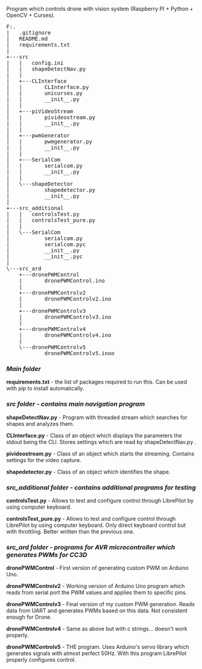 Program which controls drone with vision system (Raspberry PI + Python + OpenCV + Curses).

<pre>
F:.
|   .gitignore
|   README.md
|   requirements.txt
|
+---src
|   |   config.ini
|   |   shapeDetectNav.py
|   |
|   +---CLInterface
|   |       CLInterface.py
|   |       unicurses.py
|   |       __init__.py
|   |
|   +---piVideoStream
|   |       pivideostream.py
|   |       __init__.py
|   |
|   +---pwmGenerator
|   |       pwmgenerator.py
|   |       __init__.py
|   |
|   +---SerialCom
|   |       serialcom.py
|   |       __init__.py
|   |
|   \---shapeDetector
|           shapedetector.py
|           __init__.py
|
+---src_additional
|   |   controlsTest.py
|   |   controlsTest_pure.py
|   |
|   \---SerialCom
|           serialcom.py
|           serialcom.pyc
|           __init__.py
|           __init__.pyc
|
\---src_ard
    +---dronePWMControl
    |       dronePWMControl.ino
    |
    +---dronePWMControlv2
    |       dronePWMControlv2.ino
    |
    +---dronePWMControlv3
    |       dronePWMControlv3.ino
    |
    +---dronePWMControlv4
    |       dronePWMControlv4.ino
    |
    \---dronePWMControlv5
            dronePWMControlv5.inoo
</pre>

### *Main folder*

**requirements.txt** - the list of packages required to run this. Can be used with pip to install automatically.

### *src folder - contains main navigation program*

**shapeDetectNav.py** - Program with threaded stream which searches for shapes and analyzes them.

**CLInterface.py** - Class of an object which displays the parameters the stdout being the CLI. Stores settings which are read by shapeDetectNav.py .

**pivideostream.py** - Class of an object which starts the streaming. Contains settings for the video capture.

**shapedetector.py** - Class of an object which identifies the shape.

### *src_additional folder - contains additional programs for testing*

**controlsTest.py** - Allows to test and configure control through LibrePilot by using computer keyboard.

**controlsTest_pure.py** - Allows to test and configure control through LibrePilot by using computer keyboard. Only direct keyboard control but with throttling. Better written than the previous one.

### *src_ard folder - programs for AVR microcontroller which generates PWMs for CC3D*

**dronePWMControl** - First version of generating custom PWM on Arduino Uno.

**dronePWMControlv2** - Working version of Arduino Uno program which reads from
serial port the PWM values and applies them to specific pins.

**dronePWMControlv3** - Final version of my custom PWM generation. Reads data from UART and generates PWMs based on this data. Not consistent enough for Drone.

**dronePWMControlv4** - Same as above but with c strings... doesn't work properly.

**dronePWMControlv5** - THE program. Uses Arduino's servo library which generates signals with almost perfect 50Hz. With this program LibrePilot properly configures control.
